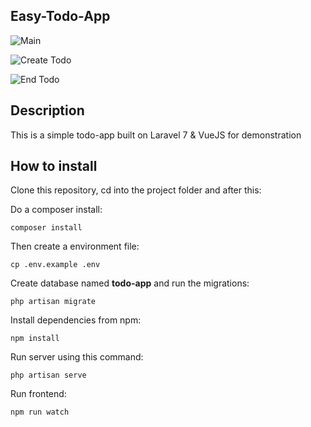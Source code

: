 ## Easy-Todo-App
![Main](https://i.imgur.com/i9ILHMo.png)

![Create Todo](https://i.imgur.com/qx5USYK.png)

![End Todo](https://i.imgur.com/ItyLvUg.png)

## Description
This is a simple todo-app built on Laravel 7 & VueJS for demonstration

## How to install

Clone this repository, cd into the project folder and after this:

Do a composer install:
```
composer install
```

Then create a environment file:
```
cp .env.example .env
```
Create database named **todo-app** and run the migrations:
```
php artisan migrate
```

Install dependencies from npm:
```
npm install
```

Run server using this command:
```
php artisan serve
```

Run frontend:
```
npm run watch
```
